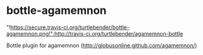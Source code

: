 bottle-agamemnon
================

"!https://secure.travis-ci.org/turtlebender/bottle-agamemnon.png!":http://travis-ci.org/turtlebender/agamemnon-bottle

Bottle plugin for agamemnon (http://globusonline.github.com/agamemnon/)
